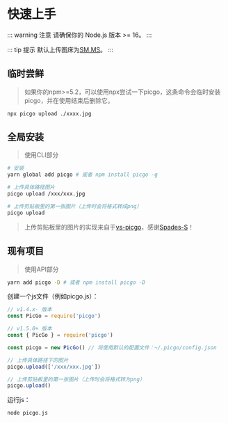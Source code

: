 # 快速上手

::: warning 注意
请确保你的 Node.js 版本 >= 16。
:::

::: tip 提示
默认上传图床为[SM.MS](https://sm.ms/)。
:::

## 临时尝鲜

> 如果你的npm>=5.2，可以使用npx尝试一下picgo，这条命令会临时安装picgo，并在使用结束后删除它。

```bash
npx picgo upload ./xxxx.jpg
```

## 全局安装

> 使用CLI部分

```bash
# 安装
yarn global add picgo # 或者 npm install picgo -g

# 上传具体路径图片
picgo upload /xxx/xxx.jpg

# 上传剪贴板里的第一张图片（上传时会将格式转成png）
picgo upload
```

> 上传剪贴板里的图片的实现来自于[vs-picgo](https://github.com/Spades-S/vs-picgo)，感谢[Spades-S](https://github.com/Spades-S)！

## 现有项目

> 使用API部分

```bash
yarn add picgo -D # 或者 npm install picgo -D
```
创建一个js文件（例如picgo.js）：
```js
// v1.4.x- 版本
const PicGo = require('picgo')

// v1.5.0+ 版本
const { PicGo } = require('picgo')

const picgo = new PicGo() // 将使用默认的配置文件：~/.picgo/config.json

// 上传具体路径下的图片
picgo.upload(['/xxx/xxx.jpg'])

// 上传剪贴板里的第一张图片（上传时会将格式转为png）
picgo.upload()
```
运行js：

```sh
node picgo.js
```
